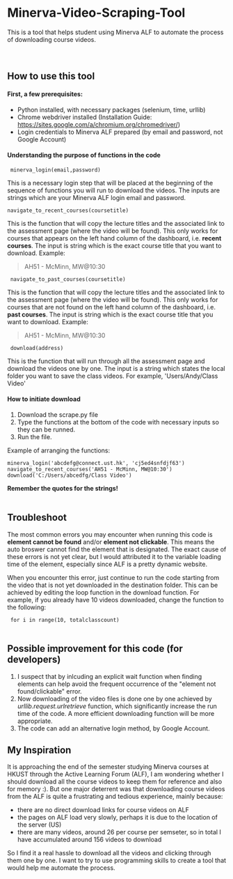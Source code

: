 # Minerva-Video-Scraping-Tool

This is a tool that helps student using Minerva ALF to automate the process of downloading course videos. <br><br><br>

## How to use this tool

#### First, a few prerequisites:

- Python installed, with necessary packages (selenium, time, urllib)
- Chrome webdriver installed (Installation Guide: https://sites.google.com/a/chromium.org/chromedriver/)
- Login credentials to Minerva ALF prepared (by email and password, not Google Account)

#### Understanding the purpose of functions in the code

` minerva_login(email,password)`

This is a necessary login step that will be placed at the beginning of the sequence of functions you will run to download the videos. The inputs are strings which are your Minerva ALF login email and password.

`navigate_to_recent_courses(coursetitle)`

This is the function that will copy the lecture titles and the associated link to the assessment page (where the video will be found). This only works for courses that appears on the left hand column of the dashboard, i.e. **recent courses**. The input is string which is  the exact course title that you want to download. Example:
>AH51 - McMinn, MW@10:30

` navigate_to_past_courses(coursetitle)`

This is the function that will copy the lecture titles and the associated link to the assessment page (where the video will be found). This only works for courses that are not found on the left hand column of the dashboard, i.e. **past courses**.  The input is string which is  the exact course title that you want to download. Example:
>AH51 - McMinn, MW@10:30

` download(address)`

This is the function that will run through all the assessment page and download the videos one by one. The input is a string which states the local folder you want to save the class videos. For example, 'Users/Andy/Class Video'

#### How to initiate download

1. Download the scrape.py file
2. Type the functions at the bottom of the code with necessary inputs so they can be runned.
3. Run the file.

Example of arranging the functions:

~~~~
minerva_login('abcdefg@connect.ust.hk', 'cj5ed4snfdjf63')
navigate_to_recent_courses('AH51 - McMinn, MW@10:30')
download('C:/Users/abcedfg/Class Video')
~~~~

**Remember the quotes for the strings!** <br><br>

## Troubleshoot

The most common errors you may encounter when running this code is **element cannot be found** and/or **element not clickable**. This means the auto broswer cannot find the element that is designated. The exact cause of these errors is not yet clear, but I would attributed it to the variable loading time of the element, especially since ALF is a pretty dynamic website. 

When you encounter this error, just continue to run the code starting from the video that is not yet downloaded in the destination folder. This can be achieved by editing the loop function in the download function. For example, if you already have 10 videos downloaded, change the function to the following:

` for i in range(10, totalclasscount)`<br><br>

## Possible improvement for this code (for developers)

1. I suspect that by inlcuding an explicit wait function when finding elements can help avoid the frequent occurrence of the "element not found/clickable" error.
2. Now downloading of the video files is done one by one achieved by *urllib.request.urlretrieve* function, which significantly increase the run time of the code. A more efficient downloading function will be more appropriate.
3. The code can add an alternative login method, by Google Account.

## My Inspiration

It is approaching the end of the semester studying Minerva courses at HKUST through the Active Learning Forum (ALF), I am wondering whether I should download all the course videos to keep them for reference and also for memory :). But one major deterrent was that downloading course videos from the ALF is quite a frustrating and tedious experience, mainly because:

- there are no direct download links for course videos on ALF
- the pages on ALF load very slowly, perhaps it is due to the location of the server (US)
- there are many videos, around 26 per course per semseter, so in total I have accumulated around 156 videos to download

So I find it a real hassle to download all the videos and clicking through them one by one. I want to try to use programming skills to create a tool that would help me automate the process. 
